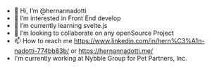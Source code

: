 - 👋 Hi, I’m @hernannadotti
- 👀 I’m interested in Front End develop
- 🌱 I’m currently learning svelte.js
- 💞️ I’m looking to collaborate on any openSource Project
- 📫 How to reach me https://www.linkedin.com/in/hern%C3%A1n-nadotti-774bb83b/ or https://hernannadotti.me/
- I'm currently working at Nybble Group for Pet Partners, Inc.

<!---
hernannadotti/hernannadotti is a ✨ special ✨ repository because its `README.md` (this file) appears on your GitHub profile.
You can click the Preview link to take a look at your changes.
--->
